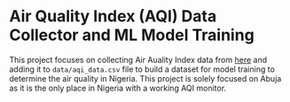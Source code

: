 # Air Quality Index (AQI) Data Collector and ML Model Training
This project focuses on collecting Air Auality Index data from [here](https://aqicn.org/city/nigeria/abuja/us-embassy/) and adding it to `data/aqi_data.csv` file to build a dataset for model training to determine the air quality in Nigeria.
This project is solely focused on Abuja as it is the only place in Nigeria with a working AQI monitor.